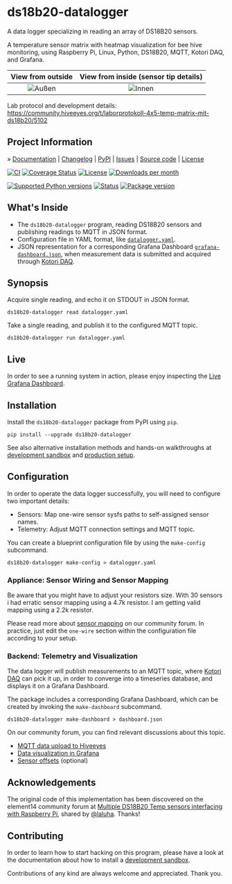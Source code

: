 # ds18b20-datalogger

A data logger specializing in reading an array of DS18B20 sensors.

A temperature sensor matrix with heatmap visualization for bee hive monitoring,
using Raspberry Pi, Linux, Python, DS18B20, MQTT, Kotori DAQ, and Grafana.


| View from outside | View from inside (sensor tip details) |
|:----:|:----:|
| ![Außen](https://community.hiveeyes.org/uploads/default/optimized/2X/f/f59f0149306b811f793627ec956c3e43c3758e51_2_334x500.jpeg)  | ![Innen](https://community.hiveeyes.org/uploads/default/optimized/2X/1/10f98dd272bd95940b311e22ef756114bd4efa04_2_333x500.jpeg) |


Lab protocol and development details:
https://community.hiveeyes.org/t/laborprotokoll-4x5-temp-matrix-mit-ds18b20/5102


## Project Information

» [Documentation]
| [Changelog]
| [PyPI]
| [Issues]
| [Source code]
| [License]

[![CI][badge-tests]][project-tests]
[![Coverage Status][badge-coverage]][project-codecov]
[![License][badge-license]][project-license]
[![Downloads per month][badge-downloads-per-month]][project-downloads]

[![Supported Python versions][badge-python-versions]][project-pypi]
[![Status][badge-status]][project-pypi]
[![Package version][badge-package-version]][project-pypi]


## What's Inside

- The `ds18b20-datalogger` program, reading DS18B20 sensors and
  publishing readings to MQTT in JSON format.
- Configuration file in YAML format, like [`datalogger.yaml`].
- JSON representation for a corresponding Grafana Dashboard
  [`grafana-dashboard.json`], when measurement data is submitted
  and acquired through [Kotori DAQ].


## Synopsis
Acquire single reading, and echo it on STDOUT in JSON format.
```shell
ds18b20-datalogger read datalogger.yaml
```

Take a single reading, and publish it to the configured MQTT topic.
```shell
ds18b20-datalogger run datalogger.yaml
```

## Live
In order to see a running system in action, please enjoy inspecting the
[Live Grafana Dashboard].


## Installation
Install the `ds18b20-datalogger` package from PyPI using `pip`.
```shell
pip install --upgrade ds18b20-datalogger
```
See also alternative installation methods and hands-on walkthroughs at
[development sandbox] and [production setup].

## Configuration
In order to operate the data logger successfully, you will need to configure
two important details:

- Sensors: Map one-wire sensor sysfs paths to self-assigned sensor names.
- Telemetry: Adjust MQTT connection settings and MQTT topic.

You can create a blueprint configuration file by using the `make-config`
subcommand.
```shell
ds18b20-datalogger make-config > datalogger.yaml
```

### Appliance: Sensor Wiring and Sensor Mapping

Be aware that you might have to adjust your resistors size.
With 30 sensors i had erratic sensor mapping using a 4.7k resistor.
I am getting valid mapping using a 2.2k resistor.

Please read more about [sensor mapping] on our community forum. In practice,
just edit the `one-wire` section within the configuration file according to
your setup.

### Backend: Telemetry and Visualization

The data logger will publish measurements to an MQTT topic, where [Kotori DAQ]
can pick it up, in order to converge into a timeseries database, and displays
it on a Grafana Dashboard.

The package includes a corresponding Grafana Dashboard, which can be created
by invoking the `make-dashboard` subcommand.

```shell
ds18b20-datalogger make-dashboard > dashboard.json
```

On our community forum, you can find relevant discussions about this topic.

- [MQTT data upload to Hiveeyes]
- [Data visualization in Grafana]
- [Sensor offsets] (optional)


## Acknowledgements

The original code of this implementation has been discovered
on the element14 community forum at [Multiple DS18B20 Temp sensors interfacing
with Raspberry Pi], shared by [@laluha]. Thanks!


## Contributing

In order to learn how to start hacking on this program, please have a look at the
documentation about how to install a [development sandbox].

Contributions of any kind are always welcome and appreciated. Thank you.



[@laluha]: https://github.com/laluha
[`datalogger.yaml`]: https://github.com/hiveeyes/ds18b20-datalogger/raw/main/ds18b20_datalogger/datalogger.yaml
[Data visualization in Grafana]: https://swarm.hiveeyes.org/grafana/d/Y9PcgE4Sz/mois-ex-wtf-test-ir-sensor-svg-pixmap-copy
[`grafana-dashboard.json`]: https://github.com/hiveeyes/ds18b20-datalogger/raw/main/ds18b20_datalogger/grafana-dashboard.json
[Kotori DAQ]: https://kotori.readthedocs.io
[Live Grafana Dashboard]: https://swarm.hiveeyes.org/grafana/d/T49wHSaIk/mois-ex-wtf-test-ds18b20-5x6-temp-matrix-svg-pixmap?orgId=2&from=1712771622514&to=1712807415379
[MQTT data upload to Hiveeyes]: https://community.hiveeyes.org/t/daten-per-mqtt-und-python-ans-backend-auf-swarm-hiveeyes-org-ubertragen/94/6
[Multiple DS18B20 Temp sensors interfacing with Raspberry Pi]: https://community.element14.com/products/raspberry-pi/raspberrypi_projects/b/blog/posts/multiple-ds18b20-temp-sensors-interfacing-with-raspberry-pi?CommentId=9470e4e9-b054-4dd3-9a3f-ac9d1fe38087
[Sensor offsets]: https://community.hiveeyes.org/t/temperatursensoren-justieren-kalibrieren/1744/2
[sensor mapping]: https://community.hiveeyes.org/t/ds18b20-temperatur-sensoren-am-one-wire-bus-anordnen/1399

[Changelog]: https://github.com/hiveeyes/ds18b20-datalogger/blob/main/CHANGES.md
[development sandbox]: https://github.com/hiveeyes/ds18b20-datalogger/blob/main/docs/sandbox.md
[Documentation]: https://ds18b20-datalogger.readthedocs.io/
[Issues]: https://github.com/hiveeyes/ds18b20-datalogger/issues
[License]: https://github.com/hiveeyes/ds18b20-datalogger/blob/main/LICENSE
[production setup]: https://github.com/hiveeyes/ds18b20-datalogger/blob/main/docs/production.md
[PyPI]: https://pypi.org/project/ds18b20-datalogger/
[Source code]: https://github.com/hiveeyes/ds18b20-datalogger

[badge-coverage]: https://codecov.io/gh/hiveeyes/ds18b20-datalogger/branch/main/graph/badge.svg
[badge-downloads-per-month]: https://pepy.tech/badge/ds18b20-datalogger/month
[badge-license]: https://img.shields.io/github/license/hiveeyes/ds18b20-datalogger.svg
[badge-package-version]: https://img.shields.io/pypi/v/ds18b20-datalogger.svg
[badge-python-versions]: https://img.shields.io/pypi/pyversions/ds18b20-datalogger.svg
[badge-status]: https://img.shields.io/pypi/status/ds18b20-datalogger.svg
[badge-tests]: https://github.com/hiveeyes/ds18b20-datalogger/actions/workflows/tests.yml/badge.svg
[project-codecov]: https://codecov.io/gh/hiveeyes/ds18b20-datalogger
[project-downloads]: https://pepy.tech/project/ds18b20-datalogger/
[project-license]: https://github.com/hiveeyes/ds18b20-datalogger/blob/main/LICENSE
[project-pypi]: https://pypi.org/project/ds18b20-datalogger
[project-tests]: https://github.com/hiveeyes/ds18b20-datalogger/actions/workflows/tests.yml

